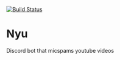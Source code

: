 [![Build Status](https://travis-ci.org/MergHQ/DiscordMusicBot.svg?branch=master)](https://travis-ci.org/MergHQ/DiscordMusicBot)

# Nyu
Discord bot that micspams youtube videos
